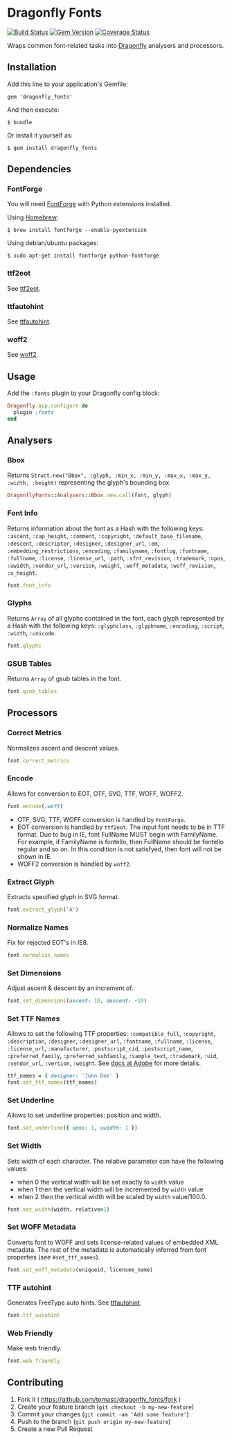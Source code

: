 # Dragonfly Fonts

[![Build Status](https://travis-ci.org/tomasc/dragonfly_fonts.svg)](https://travis-ci.org/tomasc/dragonfly_fonts) [![Gem Version](https://badge.fury.io/rb/dragonfly_fonts.svg)](http://badge.fury.io/rb/dragonfly_fonts) [![Coverage Status](https://img.shields.io/coveralls/tomasc/dragonfly_fonts.svg)](https://coveralls.io/r/tomasc/dragonfly_fonts)

Wraps common font-related tasks into [Dragonfly](http://markevans.github.io/dragonfly) analysers and processors.

## Installation

Add this line to your application's Gemfile:

    gem 'dragonfly_fonts'

And then execute:

    $ bundle

Or install it yourself as:

    $ gem install dragonfly_fonts

## Dependencies

### FontForge

You will need [FontForge](http://fontforge.github.io) with Python extensions installed.

Using [Homebrew](http://brew.sh):

    $ brew install fontforge --enable-pyextension

Using debian/ubuntu packages:

    $ sudo apt-get install fontforge python-fontforge

### ttf2eot

See [ttf2eot](http://code.google.com/p/ttf2eot).

### ttfautohint

See [ttfautohint](http://www.freetype.org/ttfautohint/doc/ttfautohint.html).

### woff2

See [woff2](https://github.com/google/woff2).

## Usage

Add the `:fonts` plugin to your Dragonfly config block:

```ruby
Dragonfly.app.configure do
  plugin :fonts
end
```

## Analysers

### Bbox

Returns `Struct.new("Bbox", :glyph, :min_x, :min_y, :max_x, :max_y, :width, :height)` representing the glyph's bounding box.

```ruby
DragonflyFonts::Analysers::Bbox.new.call(font, glyph)
```

### Font Info

Returns information about the font as a Hash with the following keys: `:ascent`, `:cap_height`, `:comment`, `:copyright`, `:default_base_filename`, `:descent`, `:descriptor`, `:designer`, `:designer_url`, `:em`, `:embedding_restrictions`, `:encoding`, `:familyname`, `:fontlog`, `:fontname`, `:fullname`, `:license`, `:license_url`, `:path`, `:sfnt_revision`, `:trademark`, `:upos`, `:uwidth`, `:vendor_url`, `:version`, `:weight`, `:woff_metadata`, `:woff_revision`, `:x_height`.

```ruby
font.font_info
```

### Glyphs

Returns `Array` of all glyphs contained in the font, each glyph represented by a Hash with the following keys: `:glyphclass`, `:glyphname`, `:encoding`, `:script`, `:width`, `:unicode`.

```ruby
font.glyphs
```

### GSUB Tables

Returns `Array` of gsub tables in the font.

```ruby
font.gsub_tables
```

## Processors

### Correct Metrics

Normalizes ascent and descent values.

```ruby
font.correct_metrics
```

### Encode

Allows for conversion to EOT, OTF, SVG, TTF, WOFF, WOFF2.

```ruby
font.encode(:woff)
```

* OTF, SVG, TTF, WOFF conversion is handled by `FontForge`.
* EOT conversion is handled by `ttf2eot`. The input font needs to be in TTF format. Due to bug in IE, font FullName MUST begin with FamilyName. For example, if FamilyName is fontello, then FullName should be fontello regular and so on. In this condition is not satisfyed, then font will not be shown in IE.
* WOFF2 conversion is handled by `woff2`.

### Extract Glyph

Extracts specified glyph in SVG format.

```ruby
font.extract_glyph('A')
```

### Normalize Names

Fix for rejected EOT's in IE8.

```ruby
font.normalize_names
```

### Set Dimensions

Adjust ascent & descent by an increment of.

```ruby
font.set_dimensions(ascent: 10, descent: -10)
```

### Set TTF Names

Allows to set the following TTF properties: `:compatible_full`, `:copyright`, `:description`, `:designer`, `:designer_url`, `:fontname`, `:fullname`, `:license`, `:license_url`, `:manufacturer`, `:postscript_cid`, `:postscript_name`, `:preferred_family`, `:preferred_subfamily`, `:sample_text`, `:trademark`, `:uid`, `:vendor_url`, `:version`, `:weight`. See [docs at Adobe](http://partners.adobe.com/public/developer/opentype/index_name.html#enc4) for more details.

```ruby
ttf_names = { designer: 'John Doe' }
font.set_ttf_names(ttf_names)
```

### Set Underline

Allows to set underline properties: position and width.

```ruby
font.set_underline({ upos: 1, uwidth: 1 })
```

### Set Width

Sets width of each character. The relative parameter can have the following values:

* when 0 the vertical width will be set exactly to `width` value
* when 1 then the vertical width will be incremented by `width` value
* when 2 then the vertical width will be scaled by `width` value/100.0.

```ruby
font.set_width(width, relative=1)
```

### Set WOFF Metadata

Converts font to WOFF and sets license-related values of embedded XML metadata. The rest of the metadata is automatically inferred from font properties (see `#set_ttf_names`).

```ruby
font.set_woff_metadata(uniqueid, licensee_name)
```

### TTF autohint

Generates FreeType auto hints. See [ttfautohint](http://www.freetype.org/ttfautohint/doc/ttfautohint.html).

```ruby
font.ttf_autohint
```

### Web Friendly

Make web friendly.

```ruby
font.web_friendly
```

## Contributing

1. Fork it ( https://github.com/tomasc/dragonfly_fonts/fork )
2. Create your feature branch (`git checkout -b my-new-feature`)
3. Commit your changes (`git commit -am 'Add some feature'`)
4. Push to the branch (`git push origin my-new-feature`)
5. Create a new Pull Request

